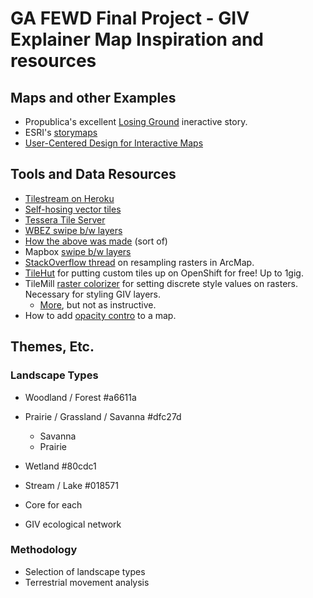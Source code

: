 # GA FEWD Final Project - GIV Explainer Map Inspiration and resources

## Maps and other Examples 

- Propublica's excellent [Losing Ground](http://projects.propublica.org/louisiana/) ineractive story. 
- ESRI's [storymaps](http://storymaps.arcgis.com/en/)
- [User-Centered Design for Interactive Maps](http://www.mdpi.com/2220-9964/4/1/262/html) 

## Tools and Data Resources 

- [Tilestream on Heroku](http://jsantisi.com/2014/04/24/tilestream-on-heroku/)
- [Self-hosing vector tiles](http://gis.stackexchange.com/questions/125037/self-hosting-mapbox-vector-tiles)
- [Tessera Tile Server](https://github.com/mojodna/tessera)
- [WBEZ swipe b/w layers](http://interactive.wbez.org/elections/2015/mayoral-dot-map/)
- [How the above was made](http://wbezdata.tumblr.com/post/86343915004/mapping-rahm-emanuels-2011-victory-and-how-that) (sort of)
- Mapbox [swipe b/w layers](https://www.mapbox.com/mapbox.js/example/v1.0.0/swipe-layers/)
- [StackOverflow thread](http://gis.stackexchange.com/questions/28973/best-method-to-aggregate-1m-dem-mosaic-to-10m-dem) on resampling rasters in ArcMap. 
- [TileHut](https://github.com/b-g/tilehut) for putting custom tiles up on OpenShift for free! Up to 1gig. 
- TileMill [raster colorizer](https://www.mapbox.com/blog/tilemill-raster-colorizer/) for setting discrete style values on rasters. Necessary for styling GIV layers.
    + [More](https://www.mapbox.com/tilemill/docs/guides/discrete-raster-data/#importing-and-styling-in-tilemill), but not as instructive. 
- How to add [opacity contro](https://www.mapbox.com/mapbox.js/example/v1.0.0/opacity/) to a map. 



## Themes, Etc. ##

### Landscape Types

- Woodland / Forest #a6611a
- Prairie / Grassland / Savanna #dfc27d
    - Savanna
    - Prairie
- Wetland #80cdc1
- Stream / Lake #018571

- Core for each
- GIV ecological network

### Methodology

- Selection of landscape types 
- Terrestrial movement analysis
